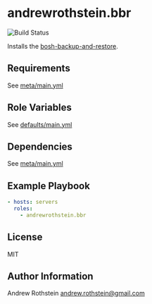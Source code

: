 andrewrothstein.bbr
=========
![Build Status](https://github.com/andrewrothstein/ansible-bbr/actions/workflows/build.yml/badge.svg)

Installs the [bosh-backup-and-restore](https://github.com/cloudfoundry-incubator/bosh-backup-and-restore).

Requirements
------------

See [meta/main.yml](meta/main.yml)

Role Variables
--------------

See [defaults/main.yml](defaults/main.yml)

Dependencies
------------

See [meta/main.yml](meta/main.yml)

Example Playbook
----------------

```yml
- hosts: servers
  roles:
    - andrewrothstein.bbr
```

License
-------

MIT

Author Information
------------------

Andrew Rothstein <andrew.rothstein@gmail.com>
